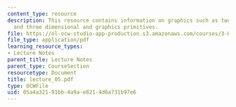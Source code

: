 ```yaml
---
content_type: resource
description: This resource contains information on graphics such as two dimensional
  and three dimensional and graphics primitives.
file: https://ol-ocw-studio-app-production.s3.amazonaws.com/courses/3-016-mathematics-for-materials-scientists-and-engineers-fall-2005/05a4a32191bb4a9ae8214d6a731b97e6_lecture_05.pdf
file_type: application/pdf
learning_resource_types:
- Lecture Notes
parent_title: Lecture Notes
parent_type: CourseSection
resourcetype: Document
title: lecture_05.pdf
type: OCWFile
uid: 05a4a321-91bb-4a9a-e821-4d6a731b97e6
---
```

